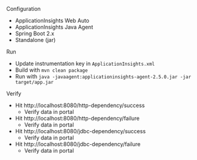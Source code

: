 Configuration

* ApplicationInsights Web Auto
* ApplicationInsights Java Agent
* Spring Boot 2.x
* Standalone (jar)

Run

* Update instrumentation key in `ApplicationInsights.xml`
* Build with `mvn clean package`
* Run with `java -javaagent:applicationinsights-agent-2.5.0.jar -jar target/app.jar`

Verify

* Hit http://localhost:8080/http-dependency/success
  * Verify data in portal
* Hit http://localhost:8080/http-dependency/failure
  * Verify data in portal
* Hit http://localhost:8080/jdbc-dependency/success
  * Verify data in portal
* Hit http://localhost:8080/jdbc-dependency/failure
  * Verify data in portal
